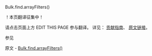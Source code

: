  Bulk.find.arrayFilters()

 ！本页翻译征集中！

请点击页面上方 EDIT THIS PAGE 参与翻译。
详见：
[贡献指南]( https://github.com/whaleal/MongoDB-Manual-zh/blob/master/CONTRIBUTING.md )、
[原文链接](  https://docs.mongodb.com/manual/reference/method/Bulk.find.arrayFilters/  )。

 参见

原文 - [Bulk.find.arrayFilters()]( https://docs.mongodb.com/manual/reference/method/Bulk.find.arrayFilters/ )

